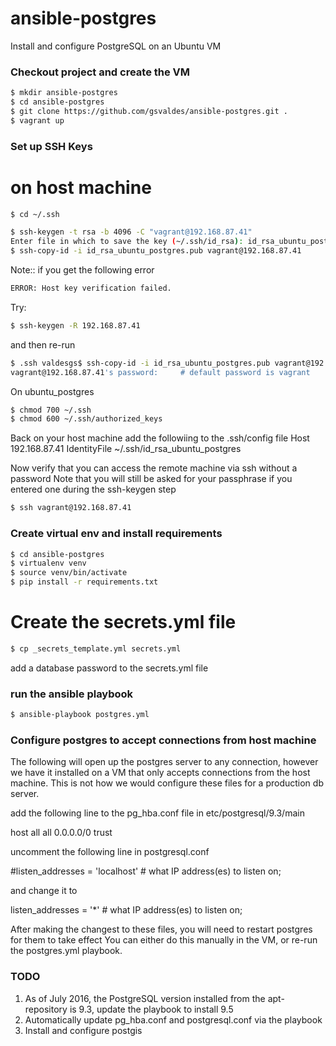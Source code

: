 # ansible-postgres
Install and configure PostgreSQL on an Ubuntu VM


### Checkout project and create the VM

```bash
$ mkdir ansible-postgres
$ cd ansible-postgres
$ git clone https://github.com/gsvaldes/ansible-postgres.git .
$ vagrant up
```
### Set up SSH Keys

# on host machine
```bash
$ cd ~/.ssh
```

```bash
$ ssh-keygen -t rsa -b 4096 -C "vagrant@192.168.87.41"
Enter file in which to save the key (~/.ssh/id_rsa): id_rsa_ubuntu_postgres
$ ssh-copy-id -i id_rsa_ubuntu_postgres.pub vagrant@192.168.87.41
```

Note:: if you get the following error

```bash
ERROR: Host key verification failed.
```

Try:
```bash
$ ssh-keygen -R 192.168.87.41
```
and then re-run 

```bash
$ .ssh valdesgs$ ssh-copy-id -i id_rsa_ubuntu_postgres.pub vagrant@192.168.87.41
vagrant@192.168.87.41's password:     # default password is vagrant
```

On ubuntu_postgres
```bash
$ chmod 700 ~/.ssh
$ chmod 600 ~/.ssh/authorized_keys
```


Back on your host machine add the followiing to the .ssh/config file
Host 192.168.87.41
  IdentityFile ~/.ssh/id_rsa_ubuntu_postgres

Now verify that you can access the remote machine via ssh without a password
Note that you will still be asked for your passphrase if you entered one during the ssh-keygen step

```bash
$ ssh vagrant@192.168.87.41
```

### Create virtual env and install requirements
```bash
$ cd ansible-postgres
$ virtualenv venv
$ source venv/bin/activate
$ pip install -r requirements.txt
```

# Create the secrets.yml file
```bash
$ cp _secrets_template.yml secrets.yml
```
add a database password to the secrets.yml file


### run the ansible playbook
```bash
$ ansible-playbook postgres.yml
```


### Configure postgres to accept connections from host machine
The following will open up the postgres server to any connection, however we have it installed on
a VM that only accepts connections from the host machine.  This is not how we would configure 
these files for a production db server.

add the following line to the pg_hba.conf file in etc/postgresql/9.3/main

host     all             all             0.0.0.0/0               trust

uncomment the following line in postgresql.conf

\#listen_addresses = 'localhost'		# what IP address(es) to listen on;

and change it to 

listen_addresses = '*'		        # what IP address(es) to listen on;

After making the changest to these files, you will need to restart postgres for them to take effect
You can either do this manually in the VM, or re-run the postgres.yml playbook.


### TODO
1. As of July 2016, the PostgreSQL version installed from the apt-repository is 9.3, update the playbook to install 9.5
2. Automatically update pg_hba.conf and postgresql.conf via the playbook
3. Install and configure postgis


